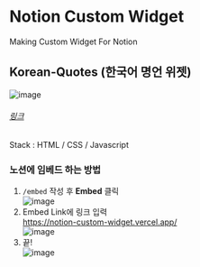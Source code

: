 # Notion Custom Widget
Making Custom Widget For Notion

## Korean-Quotes (한국어 명언 위젯)  
![image](https://user-images.githubusercontent.com/58286965/167652461-5b87c838-a75b-42b9-9268-92b726b095f0.png)  

###### [링크](https://notion-custom-widget.vercel.app/)

Stack : HTML / CSS / Javascript  

### 노션에 임베드 하는 방법 
1. <code>/embed</code> 작성 후 **Embed** 클릭  
![image](https://user-images.githubusercontent.com/58286965/167651640-484b72f3-acd3-4cbe-954e-655213cf22cc.png)
2. Embed Link에 링크 입력  
https://notion-custom-widget.vercel.app/  
![image](https://user-images.githubusercontent.com/58286965/167651917-c6600cea-c045-4143-aa0e-f4f6db91c0fa.png)
3. 끝!  
![image](https://user-images.githubusercontent.com/58286965/167654585-10f7f8c0-7350-4fad-9329-d4a7349efbd7.png)
